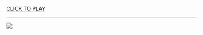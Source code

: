 
<a href="https://premium76.site?title=io_unblocked_games_76&ref=13M">CLICK TO PLAY</a></h3>
<hr>

<a href="https://premium76.site?title=io_unblocked_games_76&ref=13M"><img src="https://clearcache.store/games.png"></a>


